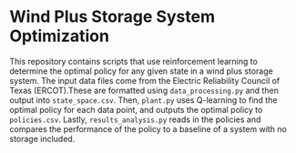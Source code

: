 # Wind Plus Storage System Optimization
This repository contains scripts that use reinforcement
learning to determine the optimal policy for any given 
state in a wind plus storage system. The input data 
files come from the Electric Reliability Council of 
Texas (ERCOT).These are formatted using 
`data_processing.py` and then output into 
`state_space.csv`. Then, `plant.py` uses Q-learning to 
find the optimal policy for each data point, and 
outputs the optimal policy to `policies.csv`. Lastly, 
`results_analysis.py` reads in the policies and compares 
the performance of the policy to a baseline of a system 
with no storage included.
